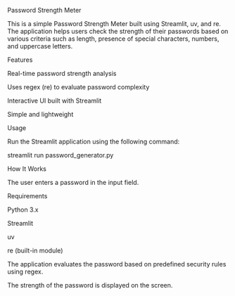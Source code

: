 Password Strength Meter

This is a simple Password Strength Meter built using Streamlit, uv, and re. The application helps users check the strength of their passwords based on various criteria such as length, presence of special characters, numbers, and uppercase letters.

Features

Real-time password strength analysis

Uses regex (re) to evaluate password complexity

Interactive UI built with Streamlit

Simple and lightweight

Usage

Run the Streamlit application using the following command:

streamlit run password_generator.py

How It Works

The user enters a password in the input field.

Requirements

Python 3.x

Streamlit

uv

re (built-in module)

The application evaluates the password based on predefined security rules using regex.

The strength of the password is displayed on the screen.   
